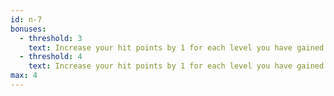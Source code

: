```yaml
---
id: n-7
bonuses:
  - threshold: 3
    text: Increase your hit points by 1 for each level you have gained.
  - threshold: 4
    text: Increase your hit points by 1 for each level you have gained.
max: 4
---
```

